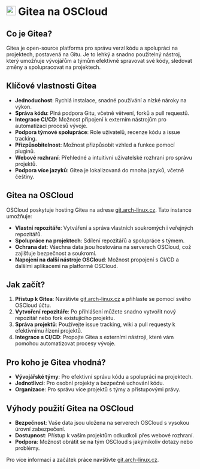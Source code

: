 # <img src="/img/gitea-logo.png" width="25px"> Gitea na OSCloud

## Co je Gitea?

Gitea je open-source platforma pro správu verzí kódu a spolupráci na projektech, postavená na Gitu. Je to lehký a snadno použitelný nástroj, který umožňuje vývojářům a týmům efektivně spravovat své kódy, sledovat změny a spolupracovat na projektech.

## Klíčové vlastnosti Gitea

- **Jednoduchost**: Rychlá instalace, snadné používání a nízké nároky na výkon.
- **Správa kódu**: Plná podpora Gitu, včetně větvení, forků a pull requestů.
- **Integrace CI/CD**: Možnost připojení k externím nástrojům pro automatizaci procesů vývoje.
- **Podpora týmové spolupráce**: Role uživatelů, recenze kódu a issue tracking.
- **Přizpůsobitelnost**: Možnost přizpůsobit vzhled a funkce pomocí pluginů.
- **Webové rozhraní**: Přehledné a intuitivní uživatelské rozhraní pro správu projektů.
- **Podpora více jazyků**: Gitea je lokalizovaná do mnoha jazyků, včetně češtiny.

## Gitea na OSCloud

OSCloud poskytuje hosting Gitea na adrese [git.arch-linux.cz](https://git.arch-linux.cz/). Tato instance umožňuje:

- **Vlastní repozitáře**: Vytváření a správa vlastních soukromých i veřejných repozitářů.
- **Spolupráce na projektech**: Sdílení repozitářů a spolupráce s týmem.
- **Ochrana dat**: Všechna data jsou hostována na serverech OSCloud, což zajišťuje bezpečnost a soukromí.
- **Napojení na další nástroje OSCloud**: Možnost propojení s CI/CD a dalšími aplikacemi na platformě OSCloud.

## Jak začít?

1. **Přístup k Gitea**: Navštivte [git.arch-linux.cz](https://git.arch-linux.cz/) a přihlaste se pomocí svého OSCloud účtu.
2. **Vytvoření repozitáře**: Po přihlášení můžete snadno vytvořit nový repozitář nebo fork existujícího projektu.
3. **Správa projektů**: Používejte issue tracking, wiki a pull requesty k efektivnímu řízení projektů.
4. **Integrace s CI/CD**: Propojte Gitea s externími nástroji, které vám pomohou automatizovat procesy vývoje.

## Pro koho je Gitea vhodná?

- **Vývojářské týmy**: Pro efektivní správu kódu a spolupráci na projektech.
- **Jednotlivci**: Pro osobní projekty a bezpečné uchování kódu.
- **Organizace**: Pro správu více projektů s týmy a přístupovými právy.

## Výhody použití Gitea na OSCloud

- **Bezpečnost**: Vaše data jsou uložena na serverech OSCloud s vysokou úrovní zabezpečení.
- **Dostupnost**: Přístup k vašim projektům odkudkoli přes webové rozhraní.
- **Podpora**: Možnost obrátit se na tým OSCloud s jakýmikoliv dotazy nebo problémy.

Pro více informací a začátek práce navštivte [git.arch-linux.cz](https://git.arch-linux.cz/).